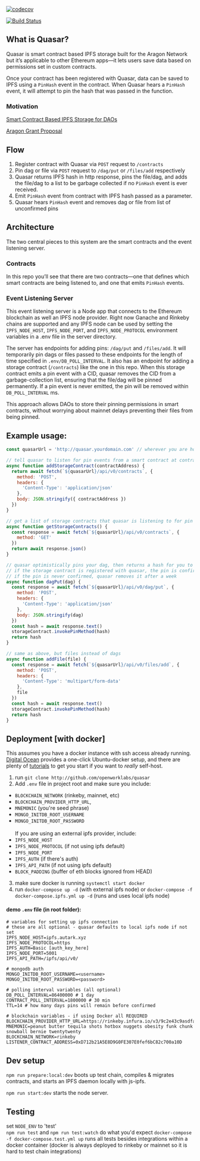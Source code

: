 [![codecov](https://codecov.io/gh/openworklabs/quasar/branch/primary/graph/badge.svg)](https://codecov.io/gh/openworklabs/quasar)

[![Build Status](https://travis-ci.org/openworklabs/quasar.svg?branch=primary)](https://travis-ci.org/openworklabs/quasar)

## What is Quasar?

Quasar is smart contract based IPFS storage built for the Aragon Network but it’s applicable to other Ethereum apps—it lets users save data based on permissions set in custom contracts.

Once your contract has been registered with Quasar, data can be saved to IPFS using a `PinHash` event in the contract. When Quasar hears a `PinHash` event, it will attempt to pin the hash that was passed in the function.

### Motivation

[Smart Contract Based IPFS Storage for DAOs](https://medium.com/open-work-labs/smart-contract-based-ipfs-storage-for-daos-39c145f3042d)

[Aragon Grant Proposal](https://github.com/aragon/flock/blob/master/teams/Autark/2019_ANV-3.md#08---facilitating-smart-contract-based-ipfs-pinning)

## Flow

1. Register contract with Quasar via `POST` request to `/contracts`
2. Pin dag or file via `POST` request to `/dag/put` or `/files/add` respectively
3. Quasar returns IPFS hash in http response, pins the file/dag, and adds the file/dag to a list to be garbage collected if no `PinHash` event is ever received.
4. Emit `PinHash` event from contract with IPFS hash passed as a parameter.
5. Quasar hears `PinHash` event and removes dag or file from list of unconfirmed pins

## Architecture

The two central pieces to this system are the smart contracts and the event listening server.

### Contracts

In this repo you’ll see that there are two contracts—one that defines which smart contracts are being listened to, and one that emits `PinHash` events.

### Event Listening Server

This event listening server is a Node app that connects to the Ethereum blockchain as well an IPFS node provider. Right now Ganache and Rinkeby chains are supported and any IPFS node can be used by setting the `IPFS_NODE_HOST`, `IPFS_NODE_PORT`, and `IPFS_NODE_PROTOCOL` environment variables in a .env file in the server directory.

The server has endpoints for adding pins: `/dag/put` and `/files/add`. It will temporarily pin dags or files passed to these endpoints for the length of time specified in `.env/DB_POLL_INTERVAL`. It also has an endpoint for adding a storage contract (`/contracts`) like the one in this repo. When this storage contract emits a pin event with a CID, quasar removes the CID from a garbage-collection list, ensuring that the file/dag will be pinned permanently. If a pin event is never emitted, the pin will be removed within `DB_POLL_INTERVAL` ms.

This approach allows DAOs to store their pinning permissions in smart contracts, without worrying about mainnet delays preventing their files from being pinned.

## Example usage:

```javascript
const quasarUrl = 'http://quasar.yourdomain.com' // wherever you are hosting the server

// tell quasar to listen for pin events from a smart contract at contractAddress
async function addStorageContract(contractAddress) {
  return await fetch(`${quasarUrl}/api/v0/contracts`, {
    method: 'POST',
    headers: {
      'Content-Type': 'application/json'
    },
    body: JSON.stringify({ contractAddress })
  })
}

// get a list of storage contracts that quasar is listening to for pin events
async function getStorageContracts() {
  const response = await fetch(`${quasarUrl}/api/v0/contracts`, {
    method: 'GET'
  })
  return await response.json()
}

// quasar optimistically pins your dag, then returns a hash for you to pass to a storage contract
// if the storage contract is registered with quasar, the pin is confirmed
// if the pin is never confirmed, quasar removes it after a week
async function dagPut(dag) {
  const response = await fetch(`${quasarUrl}/api/v0/dag/put`, {
    method: 'POST',
    headers: {
      'Content-Type': 'application/json'
    },
    body: JSON.stringify(dag)
  })
  const hash = await response.text()
  storageContract.invokePinMethod(hash)
  return hash
}

// same as above, but files instead of dags
async function addFile(file) {
  const response = await fetch(`${quasarUrl}/api/v0/files/add`, {
    method: 'POST',
    headers: {
      'Content-Type': 'multipart/form-data'
    },
    file
  })
  const hash = await response.text()
  storageContract.invokePinMethod(hash)
  return hash
}
```

## Deployment [with docker]

This assumes you have a docker instance with ssh access already running. [Digital Ocean](https://marketplace.digitalocean.com/apps/docker) provides a one-click Ubuntu-docker setup, and there are plenty of [tutorials](https://www.linux.com/tutorials/how-install-and-use-docker-linux/) to get you start if you want to _really_ self-host.

1. run `git clone http://github.com/openworklabs/quasar`
2. Add `.env` file in project root and make sure you include:

- `BLOCKCHAIN_NETWORK` (rinkeby, mainnet, etc)
- `BLOCKCHAIN_PROVIDER_HTTP_URL`,
- `MNEMONIC` (you're seed phrase)
- `MONGO_INITDB_ROOT_USERNAME`
- `MONGO_INITDB_ROOT_PASSWORD`
  <br /><br /> If you are using an external ipfs provider, include:
- `IPFS_NODE_HOST`
- `IPFS_NODE_PROTOCOL` (if not using ipfs default)
- `IPFS_NODE_PORT`
- `IPFS_AUTH` (if there's auth)
- `IPFS_API_PATH` (if not using ipfs default)
- `BLOCK_PADDING` (buffer of eth blocks ignored from HEAD)

3. make sure docker is running `systemctl start docker`
4. run `docker-compose up -d` (with external ipfs node) or `docker-compose -f docker-compose.ipfs.yml up -d` (runs and uses local ipfs node)

#### demo `.env` file (in root folder):

```
# variables for setting up ipfs connection
# these are all optional - quasar defaults to local ipfs node if not set
IPFS_NODE_HOST=ipfs.autark.xyz
IPFS_NODE_PROTOCOL=https
IPFS_AUTH=Basic [auth_key_here]
IPFS_NODE_PORT=5001
IPFS_API_PATH=/ipfs/api/v0/

# mongodb auth
MONGO_INITDB_ROOT_USERNAME=<username>
MONGO_INITDB_ROOT_PASSWORD=<password>

# polling interval variables (all optional)
DB_POLL_INTERVAL=86400000 # 1 day
CONTRACT_POLL_INTERVAL=1800000 # 30 min
TTL=14 # how many days pins will remain before confirmed

# blockchain variables - if using Docker all REQUIRED
BLOCKCHAIN_PROVIDER_HTTP_URL=https://rinkeby.infura.io/v3/9c2e43c9asdfadfad34ysdafcc3d52
MNEMONIC=peanut butter tequila shots hotbox nuggets obesity funk chunk snowball bernie twentytwenty
BLOCKCHAIN_NETWORK=rinkeby
LISTENER_CONTRACT_ADDRESS=0xD712b21A5E8D9G0FE307E0fef6bC82c700a10D
```

## Dev setup

`npm run prepare:local:dev` boots up test chain, compiles & migrates contracts, and starts an IPFS daemon locally with js-ipfs.
<br />

`npm run start:dev` starts the node server.

## Testing

set `NODE_ENV` to 'test'
<br />
`npm run test` and `npm run test:watch` do what you'd expect
`docker-compose -f docker-compose.test.yml up` runs all tests besides integrations within a docker container (docker is always deployed to rinkeby or mainnet so it is hard to test chain integrations)
